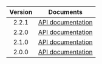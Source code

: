 | Version | Documents |
|:---:|---|
| 2.2.1 | [API documentation](2.2.1) |
| 2.2.0 | [API documentation](2.2.0) |
| 2.1.0 | [API documentation](2.1.0) |
| 2.0.0 | [API documentation](2.0.0) |
